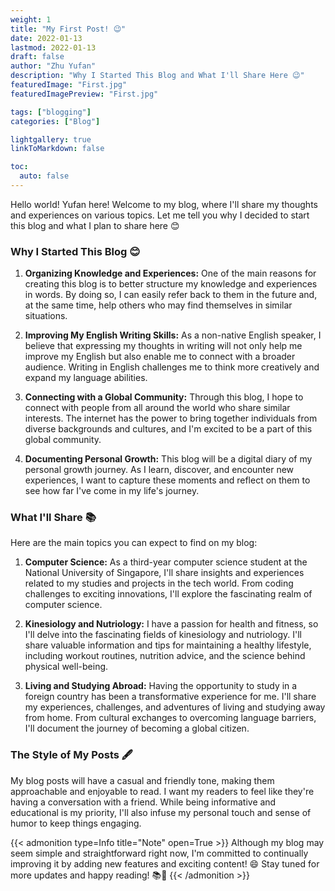 ```yaml
---
weight: 1
title: "My First Post! 😉"
date: 2022-01-13
lastmod: 2022-01-13
draft: false
author: "Zhu Yufan"
description: "Why I Started This Blog and What I'll Share Here 😉"
featuredImage: "First.jpg"
featuredImagePreview: "First.jpg"

tags: ["blogging"]
categories: ["Blog"]

lightgallery: true
linkToMarkdown: false

toc:
  auto: false
---
```


Hello world! Yufan here! Welcome to my blog, where I'll share my thoughts and experiences on various topics. Let me tell you why I decided to start this blog and what I plan to share here 😊

### Why I Started This Blog 😊

1. **Organizing Knowledge and Experiences:** One of the main reasons for creating this blog is to better structure my knowledge and experiences in words. By doing so, I can easily refer back to them in the future and, at the same time, help others who may find themselves in similar situations.

2. **Improving My English Writing Skills:** As a non-native English speaker, I believe that expressing my thoughts in writing will not only help me improve my English but also enable me to connect with a broader audience. Writing in English challenges me to think more creatively and expand my language abilities.

3. **Connecting with a Global Community:** Through this blog, I hope to connect with people from all around the world who share similar interests. The internet has the power to bring together individuals from diverse backgrounds and cultures, and I'm excited to be a part of this global community.

4. **Documenting Personal Growth:** This blog will be a digital diary of my personal growth journey. As I learn, discover, and encounter new experiences, I want to capture these moments and reflect on them to see how far I've come in my life's journey.

### What I'll Share 📚

Here are the main topics you can expect to find on my blog:

1. **Computer Science:** As a third-year computer science student at the National University of Singapore, I'll share insights and experiences related to my studies and projects in the tech world. From coding challenges to exciting innovations, I'll explore the fascinating realm of computer science.

2. **Kinesiology and Nutriology:** I have a passion for health and fitness, so I'll delve into the fascinating fields of kinesiology and nutriology. I'll share valuable information and tips for maintaining a healthy lifestyle, including workout routines, nutrition advice, and the science behind physical well-being.

3. **Living and Studying Abroad:** Having the opportunity to study in a foreign country has been a transformative experience for me. I'll share my experiences, challenges, and adventures of living and studying away from home. From cultural exchanges to overcoming language barriers, I'll document the journey of becoming a global citizen.

### The Style of My Posts 🖋️

My blog posts will have a casual and friendly tone, making them approachable and enjoyable to read. I want my readers to feel like they're having a conversation with a friend. While being informative and educational is my priority, I'll also infuse my personal touch and sense of humor to keep things engaging.

{{< admonition type=Info title="Note" open=True >}}
Although my blog may seem simple and straightforward right now, I'm committed to continually improving it by adding new features and exciting content! 😄 Stay tuned for more updates and happy reading! 📚🚀
{{< /admonition >}}
